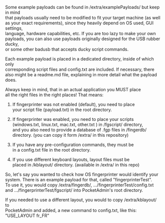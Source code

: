 Some example payloads can be found in /extra/examplePayloads/ but keep in mind  
that payloads usually need to be modified to fit your target machine (as well  
as your exact requirements), since they heavily depend on OS used, GUI settings,  
language, hardware capabilities, etc. If you are too lazy to make your own  
payloads, you can also use payloads originally designed for the USB rubber ducky,  
or some other badusb that accepts ducky script commands.  
  
Each example payload is placed in a dedicated directory, inside of which only  
corresponding script files and config.txt are included. If necessary, there  
also might be a readme.md file, explaining in more detail what the payload does.  
  
Always keep in mind, that in an actual application you MUST place  
all the right files in the right places! That means:  
  
1. If fingerprinter was not enabled (default), you need to place  
your script file (payload.txt) in the root directory.  
  
2. If fingerprinter was enabled, you need to place your scripts  
(windows.txt, linux.txt, mac.txt, other.txt ) in /fgscript/ directory,  
and you also need to provide a database of .fgp files in /fingerdb/  
directory. (you can copy it form /extra/ in this repository)  
  
3. If you have any pre-configuration commands, they must be  
in a config.txt file in the root directory.  
  
4. If you use different keyboard layouts, layout files must be  
placed in /kblayout/ directory. (available in /extra/ in this repo)  
  
  
So, let's say you wanted to check how OS fingerprinter would identify your  
system. There is an example payload for that, called "fingerprinterTest".  
To use it, you would copy /extra/fingerdb/, .../fingerprinterTest/config.txt  
and .../fingerprinterTest/fgscript/ into PocketAdmin's root directory.  
  
If you needed to use a different layout, you would to copy /extra/kblayout/ to  
PocketAdmin and added, a new command to config.txt, like this: "USE_LAYOUT fr_FR"  
